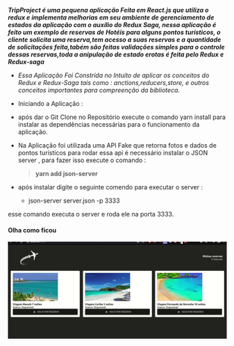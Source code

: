 **_TripProject é uma pequena aplicação Feita em React.js que  utiliza o redux e implementa melhorias em  seu  ambiente de  gerenciamento  de  estados da aplicação  com o auxílio 
do Redux Saga, nessa aplicação é feito um exemplo de reservas de Hotéis para alguns 
pontos turísticos, o cliente solicita uma reserva,tem  acesso a suas reservas e a quantidade de solicitações feita,tabém são  feitas validações simples para o controle dessas reservas,toda a anipulação de estado erotas é feita pelo Redux e Redux-saga_**

- _Essa Aplicação Foi Constrída no Intuíto  de aplicar os conceitos do *Redux* e *Redux-Saga*
tais como : anctions,reducers,store, e  outros  conceitos importantes para compreenção
da biblioteca._

- Iniciando a Aplicação :

- após dar o Git Clone no Repositório execute o comando yarn install para instalar as  dependências necessárias para o funcionamento da aplicação.

- Na Aplicação foi utilizada uma API Fake que  retorna fotos e  dados  de pontos turísticos para  rodar  essa api é  necessário instalar o JSON server , para fazer  isso  execute o comando :
   >**yarn add json-server** 

- após instalar digite o seguinte comendo  para  executar o  server :

   - json-server server.json -p 3333 
    
esse comando  executa o server e roda ele na porta 3333.

#### Olha como ficou 

![TripProject](https://github.com/tonymatheus/TripProject/blob/master/Reservas.gif)


